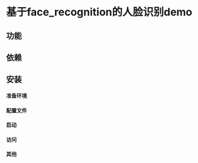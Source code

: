 基于face_recognition的人脸识别demo
==========
## 功能
        
        
## 依赖
        
        
## 安装
#### 准备环境
        
        
#### 配置文件
        
        
#### 启动
        
        
#### 访问
        
        
#### 其他